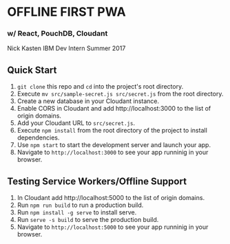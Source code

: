 # OFFLINE FIRST PWA

### w/ React, PouchDB, Cloudant

Nick Kasten
IBM Dev Intern
Summer 2017

## Quick Start

1. `git clone` this repo and `cd` into the project's root directory.
2. Execute `mv src/sample-secret.js src/secret.js` from the root directory.
3. Create a new database in your Cloudant instance.
4. Enable CORS in Cloudant and add http://localhost:3000 to the list of origin domains.
5. Add your Cloudant URL to `src/secret.js`.
6. Execute `npm install` from the root directory of the project to install dependencies.
7. Use `npm start` to start the development server and launch your app.
8. Navigate to `http://localhost:3000` to see your app runninig in your browser.

## Testing Service Workers/Offline Support

1. In Cloudant add http://localhost:5000 to the list of origin domains.
2. Run `npm run build` to run a production build.
3. Run `npm install -g serve` to install serve.
4. Run `serve -s build` to serve the production build.
5. Navigate to `http://localhost:5000` to see your app runninig in your browser.
